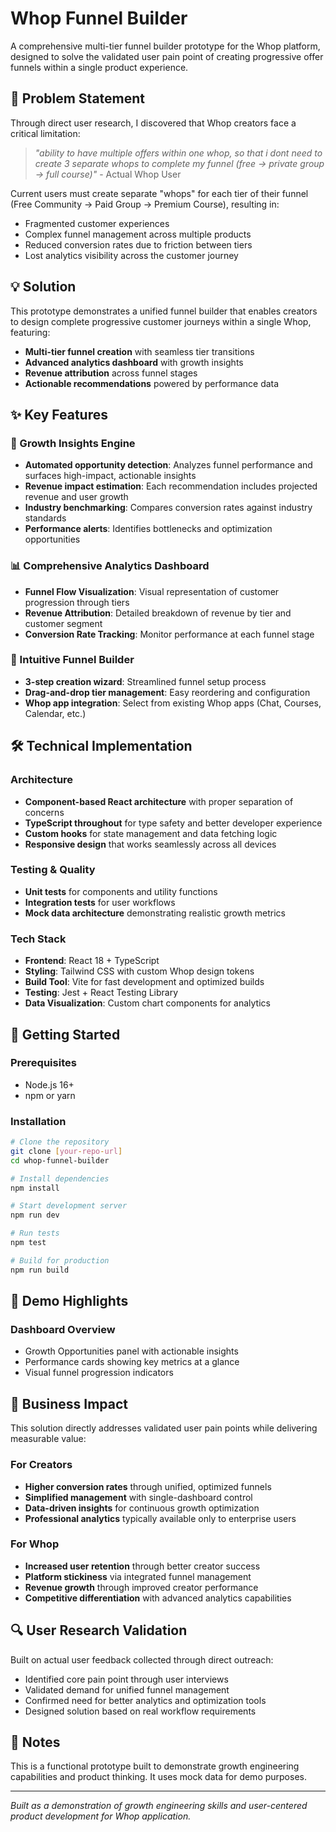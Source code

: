 # Whop Funnel Builder

A comprehensive multi-tier funnel builder prototype for the Whop platform, designed to solve the validated user pain point of creating progressive offer funnels within a single product experience.

## 🎯 Problem Statement

Through direct user research, I discovered that Whop creators face a critical limitation:

> *"ability to have multiple offers within one whop, so that i dont need to create 3 separate whops to complete my funnel (free -> private group -> full course)"* - Actual Whop User

Current users must create separate "whops" for each tier of their funnel (Free Community → Paid Group → Premium Course), resulting in:
- Fragmented customer experiences
- Complex funnel management across multiple products
- Reduced conversion rates due to friction between tiers
- Lost analytics visibility across the customer journey

## 💡 Solution

This prototype demonstrates a unified funnel builder that enables creators to design complete progressive customer journeys within a single Whop, featuring:

- **Multi-tier funnel creation** with seamless tier transitions
- **Advanced analytics dashboard** with growth insights
- **Revenue attribution** across funnel stages
- **Actionable recommendations** powered by performance data

## ✨ Key Features

### 🚀 Growth Insights Engine
- **Automated opportunity detection**: Analyzes funnel performance and surfaces high-impact, actionable insights
- **Revenue impact estimation**: Each recommendation includes projected revenue and user growth
- **Industry benchmarking**: Compares conversion rates against industry standards
- **Performance alerts**: Identifies bottlenecks and optimization opportunities

### 📊 Comprehensive Analytics Dashboard
- **Funnel Flow Visualization**: Visual representation of customer progression through tiers
- **Revenue Attribution**: Detailed breakdown of revenue by tier and customer segment
- **Conversion Rate Tracking**: Monitor performance at each funnel stage

### 🎨 Intuitive Funnel Builder
- **3-step creation wizard**: Streamlined funnel setup process
- **Drag-and-drop tier management**: Easy reordering and configuration
- **Whop app integration**: Select from existing Whop apps (Chat, Courses, Calendar, etc.)

## 🛠 Technical Implementation

### Architecture
- **Component-based React architecture** with proper separation of concerns
- **TypeScript throughout** for type safety and better developer experience
- **Custom hooks** for state management and data fetching logic
- **Responsive design** that works seamlessly across all devices

### Testing & Quality
- **Unit tests** for components and utility functions
- **Integration tests** for user workflows
- **Mock data architecture** demonstrating realistic growth metrics

### Tech Stack
- **Frontend**: React 18 + TypeScript
- **Styling**: Tailwind CSS with custom Whop design tokens
- **Build Tool**: Vite for fast development and optimized builds
- **Testing**: Jest + React Testing Library
- **Data Visualization**: Custom chart components for analytics

## 🚀 Getting Started

### Prerequisites
- Node.js 16+ 
- npm or yarn

### Installation

```bash
# Clone the repository
git clone [your-repo-url]
cd whop-funnel-builder

# Install dependencies
npm install

# Start development server
npm run dev

# Run tests
npm test

# Build for production
npm run build
```

## 📸 Demo Highlights

### Dashboard Overview
- Growth Opportunities panel with actionable insights
- Performance cards showing key metrics at a glance
- Visual funnel progression indicators

## 🎯 Business Impact

This solution directly addresses validated user pain points while delivering measurable value:

### For Creators
- **Higher conversion rates** through unified, optimized funnels
- **Simplified management** with single-dashboard control
- **Data-driven insights** for continuous growth optimization
- **Professional analytics** typically available only to enterprise users

### For Whop
- **Increased user retention** through better creator success
- **Platform stickiness** via integrated funnel management
- **Revenue growth** through improved creator performance
- **Competitive differentiation** with advanced analytics capabilities

## 🔍 User Research Validation

Built on actual user feedback collected through direct outreach:
- Identified core pain point through user interviews
- Validated demand for unified funnel management
- Confirmed need for better analytics and optimization tools
- Designed solution based on real workflow requirements

## 📝 Notes

This is a functional prototype built to demonstrate growth engineering capabilities and product thinking. It uses mock data for demo purposes.

---

*Built as a demonstration of growth engineering skills and user-centered product development for Whop application.*
